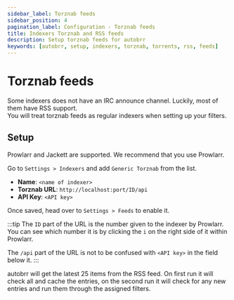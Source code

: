```yaml
---
sidebar_label: Torznab feeds
sidebar_position: 4
pagination_label: Configuration - Torznab feeds
title: Indexers Torznab and RSS feeds
description: Setup torznab feeds for autobrr
keywords: [autobrr, setup, indexers, torznab, torrents, rss, feeds]
---
```


# Torznab feeds

Some indexers does not have an IRC announce channel.
Luckily, most of them have RSS support.  
You will treat torznab feeds as regular indexers when setting up your filters.

## Setup

Prowlarr and Jackett are supported. We recommend that you use Prowlarr.

Go to `Settings > Indexers` and add `Generic Torznab` from the list.

- **Name**: `<name of indexer>`
- **Torznab URL**: `http://localhost:port/ID/api`
- **API Key**: `<API key>`

Once saved, head over to `Settings > Feeds` to enable it.

:::tip
The `ID` part of the URL is the number given to the indexer by Prowlarr.
You can see which number it is by clicking the `i` on the right side of it within Prowlarr.

The `/api` part of the URL is not to be confused with `<API key>` in the field below it.
:::

autobrr will get the latest 25 items from the RSS feed. On first run it will check all and cache the entries, on the second run it will check for any new entries and run them through the assigned filters.

